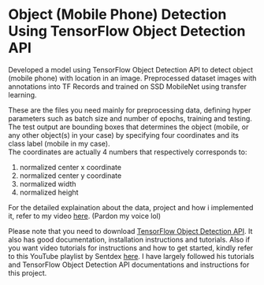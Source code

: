 # Object (Mobile Phone) Detection Using TensorFlow Object Detection API

Developed a model using TensorFlow Object Detection API to detect object (mobile phone) with location in an image. Preprocessed dataset images with annotations into TF Records and trained on SSD MobileNet using transfer learning.

These are the files you need mainly for preprocessing data, defining hyper parameters such as batch size and number of epochs, training and testing. The test output are bounding boxes that determines the object (mobile, or any other object(s) in your case) by specifying four coordinates and its class label (mobile in my case).  
The coordinates are actually 4 numbers that respectively corresponds to:
1) normalized center x coordinate
2) normalized center y coordinate
3) normalized width
4) normalized height

For the detailed explaination about the data, project and how i implemented it, refer to my video [here](https://www.youtube.com/watch?v=ZxYBdLQgGbw). (Pardon my voice lol)

Please note that you need to download [TensorFlow Object Detection API](https://github.com/tensorflow/models/tree/master/research/object_detection). It also has good documentation, installation instructions and tutorials. Also if you want video tutorials for instructions and how to get started, kindly refer to this YouTube playlist by Sentdex [here](https://www.youtube.com/watch?v=COlbP62-B-U&list=PLQVvvaa0QuDcNK5GeCQnxYnSSaar2tpku). I have largely followed his tutorials and TensorFlow Object Detection API documentations and instructions for this project.

